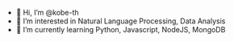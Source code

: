 - 👋 Hi, I’m @kobe-th
- 👀 I’m interested in Natural Language Processing, Data Analysis
- 🌱 I’m currently learning Python, Javascript, NodeJS, MongoDB

<!---
kobe-th/kobe-th is a ✨ special ✨ repository because its `README.md` (this file) appears on your GitHub profile.
You can click the Preview link to take a look at your changes.
--->
